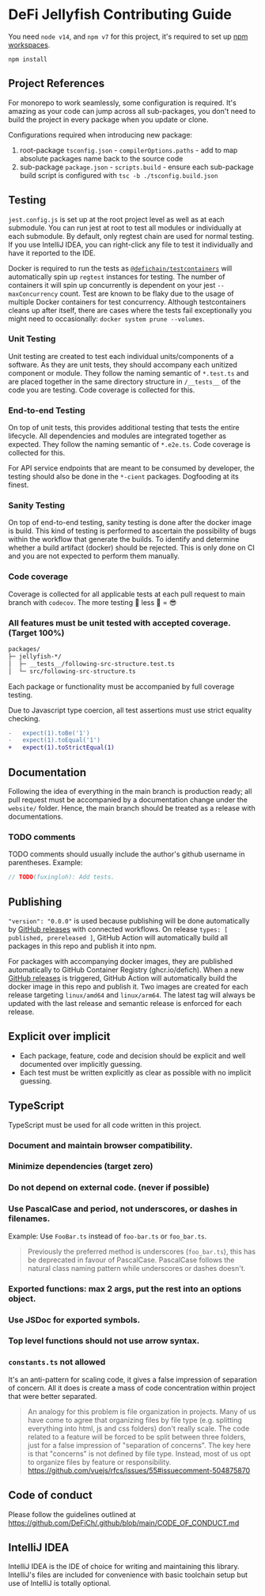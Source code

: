 # DeFi Jellyfish Contributing Guide

You need `node v14`, and `npm v7` for this project, it's required to set
up [npm workspaces](https://docs.npmjs.com/cli/v7/using-npm/workspaces).

```shell
npm install
```

## Project References

For monorepo to work seamlessly, some configuration is required. It's amazing as your code can jump across all
sub-packages, you don't need to build the project in every package when you update or clone.

Configurations required when introducing new package:

1. root-package `tsconfig.json` - `compilerOptions.paths` - add to map absolute packages name back to the source code
2. sub-package `package.json` - `scripts.build` - ensure each sub-package build script is configured
   with `tsc -b ./tsconfig.build.json`

## Testing

`jest.config.js` is set up at the root project level as well as at each submodule. You can run jest at root to test all
modules or individually at each submodule. By default, only regtest chain are used for normal testing. If you use
IntelliJ IDEA, you can right-click any file to test it individually and have it reported to the IDE.

Docker is required to run the tests as [`@defichain/testcontainers`](./packages/testcontainers) will automatically spin
up `regtest` instances for testing. The number of containers it will spin up concurrently is dependent on your
jest `--maxConcurrency` count. Test are known to be flaky due to the usage of multiple Docker containers for test
concurrency. Although testcontainers cleans up after itself, there are cases where the tests fail exceptionally you
might need to occasionally: `docker system prune --volumes`.

### Unit Testing

Unit testing are created to test each individual units/components of a software. As they are unit tests, they should
accompany each unitized component or module. They follow the naming semantic of `*.test.ts` and are placed together in
the same directory structure in `/__tests__` of the code you are testing. Code coverage is collected for this.

### End-to-end Testing

On top of unit tests, this provides additional testing that tests the entire lifecycle. All dependencies and modules are
integrated together as expected. They follow the naming semantic of `*.e2e.ts`. Code coverage is collected for this.

For API service endpoints that are meant to be consumed by developer, the testing should also be done in the `*-cient`
packages. Dogfooding at its finest.

### Sanity Testing

On top of end-to-end testing, sanity testing is done after the docker image is build. This kind of testing is performed
to ascertain the possibility of bugs within the workflow that generate the builds. To identify and determine whether a
build artifact (docker) should be rejected. This is only done on CI and you are not expected to perform them manually.

### Code coverage

Coverage is collected for all applicable tests at each pull request to main branch with `codecov`. The more testing 🚀
less 🐛 = 😎

### All features must be unit tested with accepted coverage. (Target 100%)

```txt
packages/
├─ jellyfish-*/
│  ├─ __tests__/following-src-structure.test.ts
│  └─ src/following-src-structure.ts
```

Each package or functionality must be accompanied by full coverage testing.

Due to Javascript type coercion, all test assertions must use strict equality checking.

```diff
-   expect(1).toBe('1')
-   expect(1).toEqual('1')
+   expect(1).toStrictEqual(1)
```

## Documentation

Following the idea of everything in the main branch is production ready; all pull request must be accompanied by a
documentation change under the `website/` folder. Hence, the main branch should be treated as a release with
documentations.

### TODO comments

TODO comments should usually include the author's github username in parentheses. Example:

```ts
// TODO(fuxingloh): Add tests.
```

## Publishing

`"version": "0.0.0"` is used because publishing will be done automatically
by [GitHub releases](https://github.com/DeFiCh/jellyfish/releases) with connected workflows. On
release `types: [ published, prereleased ]`, GitHub Action will automatically build all packages in this repo and
publish it into npm.

For packages with accompanying docker images, they are published automatically to GitHub Container Registry
(ghcr.io/defich). When a new [GitHub releases](https://github.com/DeFiCh/whale/releases) is triggered, GitHub Action
will automatically build the docker image in this repo and publish it. Two images are created for each release
targeting `linux/amd64` and `linux/arm64`. The latest tag will always be updated with the last release and semantic
release is enforced for each release.

## Explicit over implicit

- Each package, feature, code and decision should be explicit and well documented over implicitly guessing.
- Each test must be written explicitly as clear as possible with no implicit guessing.

## TypeScript

TypeScript must be used for all code written in this project.

### Document and maintain browser compatibility.

### Minimize dependencies (target zero)

### Do not depend on external code. (never if possible)

### Use PascalCase and period, not underscores, or dashes in filenames.

Example: Use `FooBar.ts` instead of `foo-bar.ts` or `foo_bar.ts`.

> Previously the preferred method is underscores (`foo_bar.ts`), this has be deprecated in favour of PascalCase.
> PascalCase follows the natural class naming pattern while underscores or dashes doesn't.

### Exported functions: max 2 args, put the rest into an options object.

### Use JSDoc for exported symbols.

### Top level functions should not use arrow syntax.

### `constants.ts` not allowed

It's an anti-pattern for scaling code, it gives a false impression of separation of concern. All it does is create a
mass of code concentration within project that were better separated.

> An analogy for this problem is file organization in projects. Many of us have come to agree that organizing files by
> file type (e.g. splitting everything into html, js and css folders) don't really scale. The code related to a feature
> will be forced to be split between three folders, just for a false impression of "separation of concerns". The key
> here is that "concerns" is not defined by file type. Instead, most of us opt to organize files by feature or
> responsibility. https://github.com/vuejs/rfcs/issues/55#issuecomment-504875870

## Code of conduct

Please follow the guidelines outlined at https://github.com/DeFiCh/.github/blob/main/CODE_OF_CONDUCT.md

## IntelliJ IDEA

IntelliJ IDEA is the IDE of choice for writing and maintaining this library. IntelliJ's files are included for
convenience with basic toolchain setup but use of IntelliJ is totally optional.
